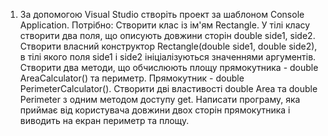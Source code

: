 1. За допомогою Visual Studio створіть проект за шаблоном Console Application.
Потрібно: Створити клас із ім'ям Rectangle.
У тілі класу створити два поля, що описують довжини сторін double side1, side2.
Створити власний конструктор Rectangle(double side1, double side2), в тілі якого поля side1 і side2 ініціалізуються значеннями аргументів.
Створити два методи, що обчислюють площу прямокутника - double AreaCalculator() та периметр. Прямокутник - double PerimeterCalculator().
Створити дві властивості double Area та double Perimeter з одним методом доступу get.
Написати програму, яка приймає від користувача довжини двох сторін прямокутника і виводить на екран периметр та площу.
